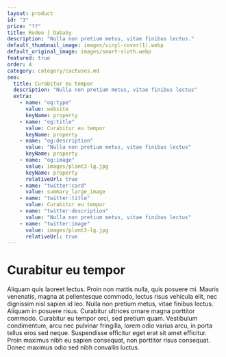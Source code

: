 ```yaml
---
layout: product
id: "3"
price: "??"
title: Rodeo | Dababy
description: "Nulla non pretium metus, vitae finibus lectus."
default_thumbnail_image: images/vinyl-cover(1).webp
default_original_image: images/smart-sloth.webp
featured: true
order: 4
category: category/cactuses.md
seo:
  title: Curabitur eu tempor
  description: "Nulla non pretium metus, vitae finibus lectus"
  extra:
    - name: "og:type"
      value: website
      keyName: property
    - name: "og:title"
      value: Curabitur eu tempor
      keyName: property
    - name: "og:description"
      value: "Nulla non pretium metus, vitae finibus lectus"
      keyName: property
    - name: "og:image"
      value: images/plant3-lg.jpg
      keyName: property
      relativeUrl: true
    - name: "twitter:card"
      value: summary_large_image
    - name: "twitter:title"
      value: Curabitur eu tempor
    - name: "twitter:description"
      value: "Nulla non pretium metus, vitae finibus lectus"
    - name: "twitter:image"
      value: images/plant3-lg.jpg
      relativeUrl: true
---
```


# Curabitur eu tempor

Aliquam quis laoreet lectus. Proin non mattis nulla, quis posuere mi. Mauris venenatis, magna at pellentesque commodo, lectus risus vehicula elit, nec dignissim nisl sapien id leo. Nulla non pretium metus, vitae finibus lectus. Aliquam in posuere risus. Curabitur ultrices ornare magna porttitor commodo. Curabitur eu tempor orci, sed pretium quam. Vestibulum condimentum, arcu nec pulvinar fringilla, lorem odio varius arcu, in porta tellus eros sed neque. Suspendisse efficitur eget erat sit amet efficitur. Proin maximus nibh eu sapien consequat, non porttitor risus consequat. Donec maximus odio sed nibh convallis luctus.

